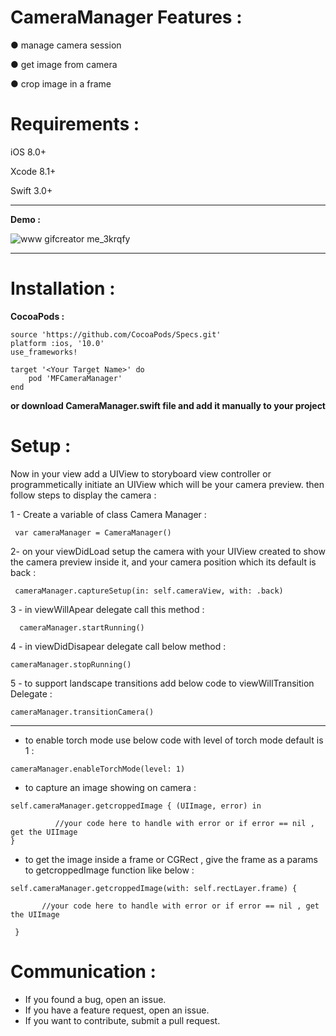 # CameraManager Features :

● manage camera session 

● get image from camera 

● crop image in a frame

# Requirements :

iOS 8.0+

Xcode 8.1+

Swift 3.0+

---------------------------------------------------------------------------
**Demo :** 

![www gifcreator me_3krqfy](https://cloud.githubusercontent.com/assets/13133764/22628149/36ce4070-ebe4-11e6-9fd9-fdd3fb2ce42f.gif)

---------------------------------------------------------------------------

# Installation :

**CocoaPods :**


```
source 'https://github.com/CocoaPods/Specs.git'
platform :ios, '10.0'
use_frameworks!

target '<Your Target Name>' do
    pod 'MFCameraManager'
end 
```

**or download CameraManager.swift file and add it manually to your project**  

# Setup :

Now in your view add a UIView to storyboard view controller or programmetically initiate an UIView which will be your camera preview. then follow steps to display the camera : 

1 - Create a variable of class Camera Manager :

`  var cameraManager = CameraManager() `

2- on your viewDidLoad setup the camera with your UIView created to show the camera preview inside it, and your camera position which its default is back :

`  cameraManager.captureSetup(in: self.cameraView, with: .back) `


3 - in viewWillApear delegate call this method : 

`   cameraManager.startRunning() `

4 - in viewDidDisapear delegate call below method :

` cameraManager.stopRunning() `

5 - to support landscape transitions add below code to viewWillTransition Delegate : 

` cameraManager.transitionCamera() `

----------------------------
- to enable torch mode use below code with level of torch mode default is 1 : 

`cameraManager.enableTorchMode(level: 1)`

- to capture an image showing on camera  : 

```
self.cameraManager.getcroppedImage { (UIImage, error) in

          //your code here to handle with error or if error == nil , get the UIImage 
}
```

- to get the image inside a frame or CGRect , give the frame as a params to getcroppedImage function like below : 

```
self.cameraManager.getcroppedImage(with: self.rectLayer.frame) {
         
       //your code here to handle with error or if error == nil , get the UIImage 
           
 }

```

# Communication :

- If you found a bug, open an issue.
- If you have a feature request, open an issue.
- If you want to contribute, submit a pull request.
